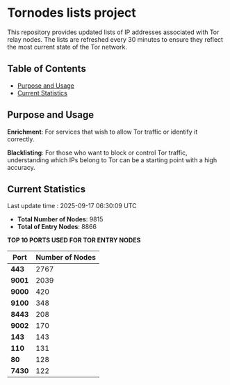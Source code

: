 # Tornodes lists project

This repository provides updated lists of IP addresses associated with Tor relay nodes. The lists are refreshed every 30 minutes to ensure they reflect the most current state of the Tor network.

## Table of Contents

- [Purpose and Usage](#purpose-and-usage)
- [Current Statistics](#current-statistics)


## Purpose and Usage

**Enrichment**: For services that wish to allow Tor traffic or identify it correctly.

**Blacklisting**: For those who want to block or control Tor traffic, understanding which IPs belong to Tor can be a starting point with a high accuracy.

## Current Statistics

Last update time : 2025-09-17 06:30:09 UTC

- **Total Number of Nodes**: 9815
- **Total of Entry Nodes**: 8866

**TOP 10 PORTS USED FOR TOR ENTRY NODES**

| **Port** | **Number of Nodes** |
|------|-----------------|
| **443**   | 2767  |
| **9001**   | 2039  |
| **9000**   | 420  |
| **9100**   | 348  |
| **8443**   | 208  |
| **9002**   | 170  |
| **143**   | 143  |
| **110**   | 131  |
| **80**   | 128  |
| **7430**   | 122  |

